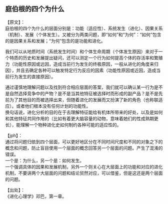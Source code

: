 ## 庭伯根的四个为什么

【原文】：  
庭伯根的四个为什么的层面分别是：功能（适应性）、系统发生（进化）、因果关系（机制）、发展（个体发生）。又被分为两类问题，即“如何”和“为何”：“如何”包含的是因果关系和发展；“为何”包含的是功能和进化。  

我们可以从地质时间（系统发生时间）和个体生命周期（个体发生原因）来对于一个特质的历史和发展提出疑问，还可以测定一个行为如何提高个体的存活率和繁殖力（功能性原因或远因，造成当前行为发生的终极原因，一般从进化的角度来归因），并且去确定各种可以触发特定行为反应的因素（功能性原因或近因，造成当前行为发生的直接原因）。  

通过谨慎地理解问题以及找到符合相应层面的答案，我们就可以确认某一行为是不是自然选择竞争中的产物？是不是当其他特征被选择时而形成的副产品？是不是先前为了其他目的而被选择出来，但随着进化的发展而又扮演了新的角色（也称联适应）。或者他们根本没有任何计划的功能性。  
换句话说，进化分析的目的在于去理解特征能给有机体所带来的好处，以及是如何和其他特征共同作用的（比如有着更大脑容量的动物，意味着她们的性成熟期更长），能理解一个物种进化史如何制约各种可能的适应性的。

【jph】：  
通过将问题归依到四个层面，可以更好地区分在不同时间尺度和不同的对象之下的概念和问题，防止盲目使用一个层面的概念回答另一个层面的问题。产生了混淆的错误。  
一个是：为什么，另一个是：如何发生。  
一个强调具体的因果和发展机制，另外一个则关心在大层面上的功能和对应的进化机制，不要讲两个大层面的问题和结论贸然对应，可以借鉴，但是这还是两个层面的问题。


【出处】：  
《进化心理学》邓巴，第一章。
